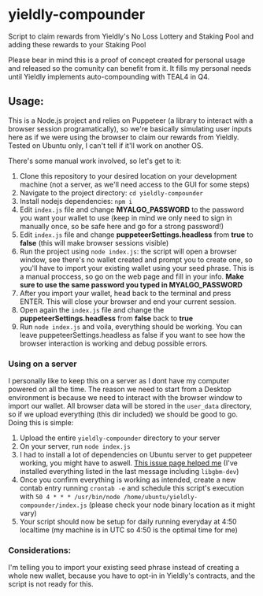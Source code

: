 # yieldly-compounder
Script to claim rewards from Yieldly's No Loss Lottery and Staking Pool and adding these rewards to your Staking Pool

Please bear in mind this is a proof of concept created for personal usage and released so the comunity can benefit from it. It fills my personal needs until Yieldly implements auto-compounding with TEAL4 in Q4.

## Usage:
This is a Node.js project and relies on Puppeteer (a library to interact with a browser session programatically), so we're basically simulating user inputs here as if we were using the browser to claim our rewards from Yieldly. Tested on Ubuntu only, I can't tell if it'll work on another OS.

There's some manual work involved, so let's get to it:

1. Clone this repository to your desired location on your development machine (not a server, as we'll need access to the GUI for some steps)
2. Navigate to the project directory: `cd yieldly-compounder`
3. Install nodejs dependencies: `npm i`
4. Edit `index.js` file and change **MYALGO_PASSWORD** to the password you want your wallet to use (keep in mind we only need to sign in manually once, so be safe here and go for a strong password!)
5. Edit `index.js` file and change **puppeteerSettings.headless** from **true** to **false** (this will make browser sessions visible)
6. Run the project using `node index.js`: the script will open a browser window, see there's no wallet created and prompt you to create one, so you'll have to import your existing wallet using your seed phrase. This is a manual proccess, so go on the web page and fill in your info. **Make sure to use the same password you typed in MYALGO_PASSWORD**
7. After you import your wallet, head back to the terminal and press ENTER. This will close your browser and end your current session.
8. Open again the `index.js` file and change the **puppeteerSettings.headless** from **false** back to **true**
9. Run `node index.js` and voila, everything should be working. You can leave puppeteerSettings.headless as false if you want to see how the browser interaction is working and debug possible errors.

### Using on a server
I personally like to keep this on a server as I dont have my computer powered on all the time. The reason we need to start from a Desktop environment is because we need to interact with the browser window to import our wallet. All browser data will be stored in the `user_data` directory, so if we upload everything (this dir included) we should be good to go. Doing this is simple:
1. Upload the entire `yieldly-compounder` directory to your server
2. On your server, run `node index.js`
3. I had to install a lot of dependencies on Ubuntu server to get puppeteer working, you might have to aswell. [This issue page helped me]( https://github.com/puppeteer/puppeteer/issues/3443) (I've installed everything listed in the last message including `libgbm-dev`)
4. Once you confirm everything is working as intended, create a new contab entry running `crontab -e` and schedule this script's execution with `50 4 * * * /usr/bin/node /home/ubuntu/yieldly-compounder/index.js` (please check your node binary location as it might vary)
5. Your script should now be setup for daily running everyday at 4:50 localtime (my machine is in UTC so 4:50 is the optimal time for me)

### Considerations:
I'm telling you to import your existing seed phrase instead of creating a whole new wallet, because you have to opt-in in Yieldly's contracts, and the script is not ready for this.
